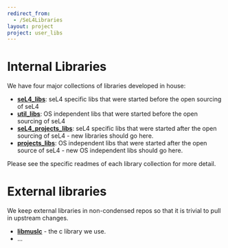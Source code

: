 ```yaml
---
redirect_from:
  - /SeL4Libraries
layout: project
project: user_libs
---
```


# Internal Libraries


We have four major collections of libraries developed in house:

- **[seL4_libs](https://github.com/seL4/seL4_libs)**:
      seL4 specific libs that were started before the open sourcing of
      seL4
- **[util_libs](https://github.com/seL4/util_libs)**: OS
      independent libs that were started before the open sourcing of
      seL4
- **[seL4_projects_libs](https://github.com/SEL4PROJ/seL4_projects_libs)**:
      seL4 specific libs that were started after the open sourcing of
      seL4 - new libraries should go here.
- **[projects_libs](https://github.com/SEL4PROJ/projects_libs)**:
      OS independent libs that were started after the open source of
      seL4 - new OS independent libs should go here.

Please see the specific readmes of each library collection for more
detail.

# External libraries


We keep external libraries in non-condensed repos so that it is trivial
to pull in upstream changes.

- **[libmuslc](https://github.com/seL4/libmuslc)** - the
      c library we use.
- ...

